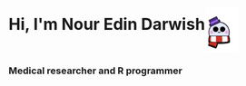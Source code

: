 # Hi, I'm Nour Edin Darwish<img src="https://raw.githubusercontent.com/adqe404/BrawlStarsAnimatedPins/refs/heads/master/Player%20Pins/Campaigns/BRAWLIDAYS/Gifs/emoji_brawlmas_thanks.gif" width="60" align="middle">
### Medical researcher and R programmer
